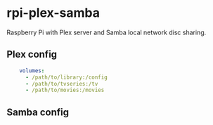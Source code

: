 # rpi-plex-samba
Raspberry Pi with Plex server and Samba local network disc sharing.

## Plex config
```yml
    volumes:
      - /path/to/library:/config
      - /path/to/tvseries:/tv
      - /path/to/movies:/movies
```
## Samba config
